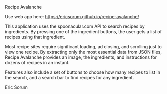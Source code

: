 Recipe Avalanche

Use web app here: https://ericsorum.github.io/recipe-avalanche/

This application uses the spoonacular.com API to search recipes by ingredients. By pressing one of the ingredient buttons, the user gets a list of recipes using that ingredient.

Most recipe sites require significant loading, ad closing, and scrolling just to view one recipe. By extracting only the most essential data from JSON files, Recipe Avalanche provides an image, the ingredients, and instructions for dozens of recipes in an instant.

Features also include a set of buttons to choose how many recipes to list in the search, and a search bar to find recipes for any ingredient.

Eric Sorum
